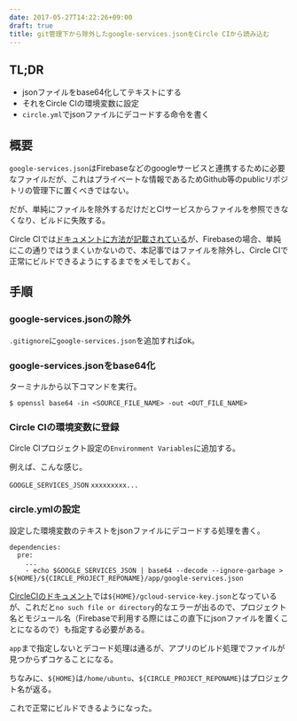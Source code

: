 ```yaml
---
date: 2017-05-27T14:22:26+09:00
draft: true
title: git管理下から除外したgoogle-services.jsonをCircle CIから読み込む
---
```

## TL;DR
- jsonファイルをbase64化してテキストにする
- それをCircle CIの環境変数に設定
- `circle.yml`でjsonファイルにデコードする命令を書く

## 概要
`google-services.json`はFirebaseなどのgoogleサービスと連携するために必要なファイルだが、これはプライベートな情報であるためGithub等のpublicリポジトリの管理下に置くべきではない。

だが、単純にファイルを除外するだけだとCIサービスからファイルを参照できなくなり、ビルドに失敗する。

Circle CIでは[ドキュメントに方法が記載されている](https://circleci.com/docs/1.0/google-auth/)が、Firebaseの場合、単純にこの通りではうまくいかないので、本記事ではファイルを除外し、Circle CIで正常にビルドできるようにするまでをメモしておく。

## 手順
### google-services.jsonの除外
`.gitignore`に`google-services.json`を追加すればok。

### google-services.jsonをbase64化
ターミナルから以下コマンドを実行。
```
$ openssl base64 -in <SOURCE_FILE_NAME> -out <OUT_FILE_NAME>
```

### Circle CIの環境変数に登録
Circle CIプロジェクト設定の`Environment Variables`に追加する。

例えば、こんな感じ。

`GOOGLE_SERVICES_JSON` `xxxxxxxxx...`

### circle.ymlの設定
設定した環境変数のテキストをjsonファイルにデコードする処理を書く。
```
dependencies:
  pre:
    ...
    - echo $GOOGLE_SERVICES_JSON | base64 --decode --ignore-garbage > ${HOME}/${CIRCLE_PROJECT_REPONAME}/app/google-services.json
```
[CircleCIのドキュメント](https://circleci.com/docs/1.0/google-auth/)では`${HOME}/gcloud-service-key.json`となっているが、これだと`no such file or directory`的なエラーが出るので、プロジェクト名とモジュール名（Firebaseで利用する際にはこの直下にjsonファイルを置くことになるので）も指定する必要がある。

`app`まで指定しないとデコード処理は通るが、アプリのビルド処理でファイルが見つからずコケることになる。

ちなみに、`${HOME}`は`/home/ubuntu`、`${CIRCLE_PROJECT_REPONAME}`はプロジェクト名が返る。

これで正常にビルドできるようになった。
